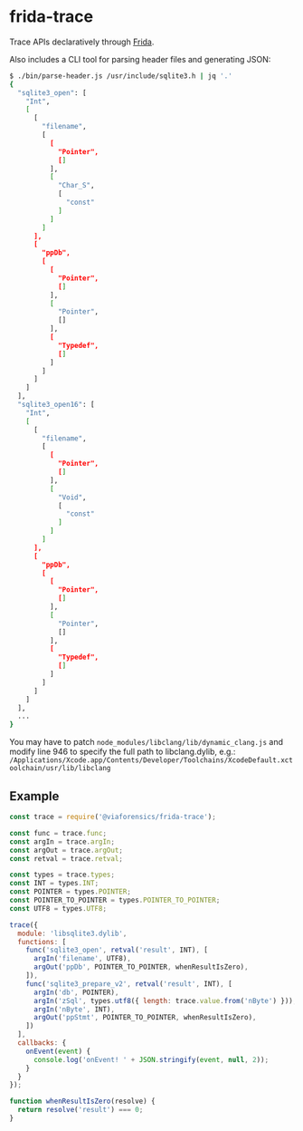 # frida-trace

Trace APIs declaratively through [Frida](http://frida.re).

Also includes a CLI tool for parsing header files and generating JSON:

```sh
$ ./bin/parse-header.js /usr/include/sqlite3.h | jq '.'
{
  "sqlite3_open": [
    "Int",
    [
      [
        "filename",
        [
          [
            "Pointer",
            []
          ],
          [
            "Char_S",
            [
              "const"
            ]
          ]
        ]
      ],
      [
        "ppDb",
        [
          [
            "Pointer",
            []
          ],
          [
            "Pointer",
            []
          ],
          [
            "Typedef",
            []
          ]
        ]
      ]
    ]
  ],
  "sqlite3_open16": [
    "Int",
    [
      [
        "filename",
        [
          [
            "Pointer",
            []
          ],
          [
            "Void",
            [
              "const"
            ]
          ]
        ]
      ],
      [
        "ppDb",
        [
          [
            "Pointer",
            []
          ],
          [
            "Pointer",
            []
          ],
          [
            "Typedef",
            []
          ]
        ]
      ]
    ]
  ],
  ...
}
```

You may have to patch `node_modules/libclang/lib/dynamic_clang.js` and modify
line 946 to specify the full path to libclang.dylib, e.g.:
`/Applications/Xcode.app/Contents/Developer/Toolchains/XcodeDefault.xctoolchain/usr/lib/libclang`

## Example

```js
const trace = require('@viaforensics/frida-trace');

const func = trace.func;
const argIn = trace.argIn;
const argOut = trace.argOut;
const retval = trace.retval;

const types = trace.types;
const INT = types.INT;
const POINTER = types.POINTER;
const POINTER_TO_POINTER = types.POINTER_TO_POINTER;
const UTF8 = types.UTF8;

trace({
  module: 'libsqlite3.dylib',
  functions: [
    func('sqlite3_open', retval('result', INT), [
      argIn('filename', UTF8),
      argOut('ppDb', POINTER_TO_POINTER, whenResultIsZero),
    ]),
    func('sqlite3_prepare_v2', retval('result', INT), [
      argIn('db', POINTER),
      argIn('zSql', types.utf8({ length: trace.value.from('nByte') })),
      argIn('nByte', INT),
      argOut('ppStmt', POINTER_TO_POINTER, whenResultIsZero),
    ])
  ],
  callbacks: {
    onEvent(event) {
      console.log('onEvent! ' + JSON.stringify(event, null, 2));
    }
  }
});

function whenResultIsZero(resolve) {
  return resolve('result') === 0;
}
```
